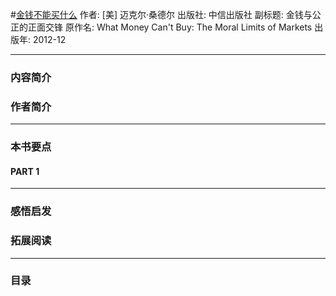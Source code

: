#[金钱不能买什么](https://book.douban.com/subject/20366367/)
作者:  [美] 迈克尔·桑德尔
出版社: 中信出版社
副标题: 金钱与公正的正面交锋
原作名: What Money Can't Buy: The Moral Limits of Markets
出版年: 2012-12
***
### 内容简介 
### 作者简介 
***
### 本书要点
#### PART 1 
***
### 感悟启发
### 拓展阅读
***
### 目录